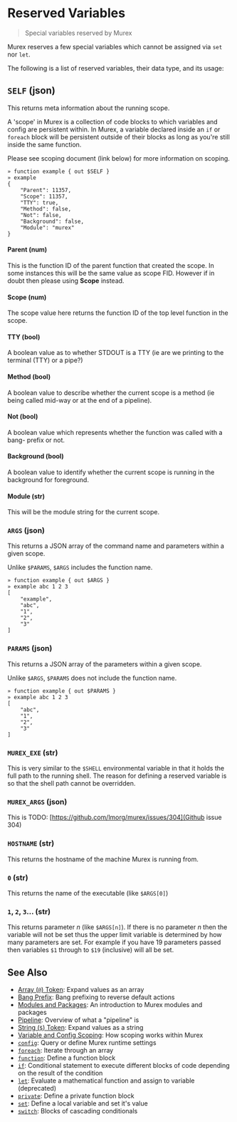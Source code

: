 # Reserved Variables

> Special variables reserved by Murex

Murex reserves a few special variables which cannot be assigned via `set` nor
`let`.

The following is a list of reserved variables, their data type, and its usage:

## `SELF` (json)

This returns meta information about the running scope.

A 'scope' in Murex is a collection of code blocks to which variables and
config are persistent within. In Murex, a variable declared inside an `if` or
`foreach` block will be persistent outside of their blocks as long as you're
still inside the same function.

Please see scoping document (link below) for more information on scoping.

    » function example { out $SELF }
    » example
    {
        "Parent": 11357,
        "Scope": 11357,
        "TTY": true,
        "Method": false,
        "Not": false,
        "Background": false,
        "Module": "murex"
    }

#### Parent (num)

This is the function ID of the parent function that created the scope. In
some instances this will be the same value as scope FID. However if in doubt
then please using **Scope** instead.

#### Scope (num)

The scope value here returns the function ID of the top level function in the
scope.

#### TTY (bool)

A boolean value as to whether STDOUT is a TTY (ie are we printing to the
terminal (TTY) or a pipe?)

#### Method (bool)

A boolean value to describe whether the current scope is a method (ie being
called mid-way or at the end of a pipeline).

#### Not (bool)

A boolean value which represents whether the function was called with a bang-
prefix or not.

#### Background (bool)

A boolean value to identify whether the current scope is running in the
background for foreground.

#### Module (str)

This will be the module string for the current scope.

### `ARGS` (json)

This returns a JSON array of the command name and parameters within a given
scope.

Unlike `$PARAMS`, `$ARGS` includes the function name.

    » function example { out $ARGS }
    » example abc 1 2 3
    [
        "example",
        "abc",
        "1",
        "2",
        "3"
    ]

### `PARAMS` (json)

This returns a JSON array of the parameters within a given scope.

Unlike `$ARGS`, `$PARAMS` does not include the function name.

    » function example { out $PARAMS }
    » example abc 1 2 3
    [
        "abc",
        "1",
        "2",
        "3"
    ]

### `MUREX_EXE` (str)

This is very similar to the `$SHELL` environmental variable in that it holds
the full path to the running shell. The reason for defining a reserved variable
is so that the shell path cannot be overridden.

### `MUREX_ARGS` (json)

This is TODO: [https://github.com/lmorg/murex/issues/304](Github issue 304)

### `HOSTNAME` (str)

This returns the hostname of the machine Murex is running from.

### `0` (str)

This returns the name of the executable (like `$ARGS[0]`)

### `1`, `2`, `3`... (str)

This returns parameter _n_ (like `$ARGS[n]`). If there is no parameter _n_
then the variable will not be set thus the upper limit variable is determined
by how many parameters are set. For example if you have 19 parameters passed
then variables `$1` through to `$19` (inclusive) will all be set.

## See Also

- [Array (`@`) Token](/parser/array.md):
  Expand values as an array
- [Bang Prefix](/user-guide/bang-prefix.md):
  Bang prefixing to reverse default actions
- [Modules and Packages](/user-guide/modules.md):
  An introduction to Murex modules and packages
- [Pipeline](/user-guide/pipeline.md):
  Overview of what a "pipeline" is
- [String (`$`) Token](/parser/string.md):
  Expand values as a string
- [Variable and Config Scoping](/user-guide/scoping.md):
  How scoping works within Murex
- [`config`](/commands/config.md):
  Query or define Murex runtime settings
- [`foreach`](/commands/foreach.md):
  Iterate through an array
- [`function`](/commands/function.md):
  Define a function block
- [`if`](/commands/if.md):
  Conditional statement to execute different blocks of code depending on the result of the condition
- [`let`](/commands/let.md):
  Evaluate a mathematical function and assign to variable (deprecated)
- [`private`](/commands/private.md):
  Define a private function block
- [`set`](/commands/set.md):
  Define a local variable and set it's value
- [`switch`](/commands/switch.md):
  Blocks of cascading conditionals
